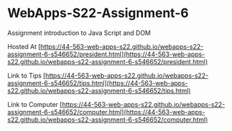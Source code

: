 # WebApps-S22-Assignment-6
Assignment introduction to Java Script and DOM

Hosted At [https://44-563-web-apps-s22.github.io/webapps-s22-assignment-6-s546652/president.html](https://44-563-web-apps-s22.github.io/webapps-s22-assignment-6-s546652/president.html)

Link to Tips [https://44-563-web-apps-s22.github.io/webapps-s22-assignment-6-s546652/tips.html](https://44-563-web-apps-s22.github.io/webapps-s22-assignment-6-s546652/tips.html)

Link to Computer [https://44-563-web-apps-s22.github.io/webapps-s22-assignment-6-s546652/computer.html](https://44-563-web-apps-s22.github.io/webapps-s22-assignment-6-s546652/computer.html)
